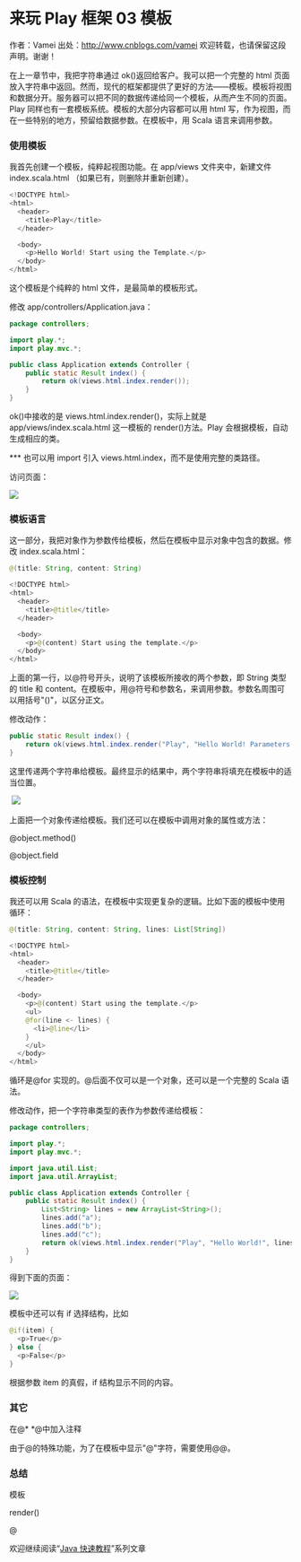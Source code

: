 # 来玩 Play 框架 03 模板

作者：Vamei 出处：http://www.cnblogs.com/vamei 欢迎转载，也请保留这段声明。谢谢！

在上一章节中，我把字符串通过 ok()返回给客户。我可以把一个完整的 html 页面放入字符串中返回。然而，现代的框架都提供了更好的方法——模板。模板将视图和数据分开。服务器可以把不同的数据传递给同一个模板，从而产生不同的页面。 Play 同样也有一套模板系统。模板的大部分内容都可以用 html 写，作为视图，而在一些特别的地方，预留给数据参数。在模板中，用 Scala 语言来调用参数。

### 使用模板

我首先创建一个模板，纯粹起视图功能。在 app/views 文件夹中，新建文件 index.scala.html （如果已有，则删除并重新创建）。

```java
<!DOCTYPE html>
<html>
  <header>
    <title>Play</title>
  </header>

  <body>
    <p>Hello World! Start using the Template.</p>
  </body>
</html>
```

这个模板是个纯粹的 html 文件，是最简单的模板形式。

修改 app/controllers/Application.java：

```java
package controllers;

import play.*;
import play.mvc.*;

public class Application extends Controller {
    public static Result index() {
        return ok(views.html.index.render());
    }
}
```

ok()中接收的是 views.html.index.render()，实际上就是 app/views/index.scala.html 这一模板的 render()方法。Play 会根据模板，自动生成相应的类。

*** 也可以用 import 引入 views.html.index，而不是使用完整的类路径。

访问页面：

![](img/7793a54892b11cf8459429df036ef9c1.jpg)

### 模板语言

这一部分，我把对象作为参数传给模板，然后在模板中显示对象中包含的数据。修改 index.scala.html：

```java
@(title: String, content: String)

<!DOCTYPE html>
<html>
  <header>
    <title>@title</title>
  </header>

  <body>
    <p>@(content) Start using the template.</p>
  </body>
</html>
```

上面的第一行，以@符号开头，说明了该模板所接收的两个参数，即 String 类型的 title 和 content。在模板中，用@符号和参数名，来调用参数。参数名周围可以用括号"()"，以区分正文。

修改动作：

```java
public static Result index() {
    return ok(views.html.index.render("Play", "Hello World! Parameters passed. "));
}
```

这里传递两个字符串给模板。最终显示的结果中，两个字符串将填充在模板中的适当位置。

 ![](img/46666256bb287e80ccf55e2c96993bf8.jpg)

上面把一个对象传递给模板。我们还可以在模板中调用对象的属性或方法：

@object.method()

@object.field

### 模板控制

我还可以用 Scala 的语法，在模板中实现更复杂的逻辑。比如下面的模板中使用循环：

```java
@(title: String, content: String, lines: List[String])

<!DOCTYPE html>
<html>
  <header>
    <title>@title</title>
  </header>

  <body>
    <p>@(content) Start using the template.</p>
    <ul>
    @for(line <- lines) {
      <li>@line</li>
    }
    </ul>
  </body>
</html>
```

循环是@for 实现的。@后面不仅可以是一个对象，还可以是一个完整的 Scala 语法。

修改动作，把一个字符串类型的表作为参数传递给模板：

```java
package controllers;

import play.*;
import play.mvc.*;

import java.util.List;
import java.util.ArrayList;

public class Application extends Controller {
    public static Result index() {
        List<String> lines = new ArrayList<String>();
        lines.add("a");
        lines.add("b");
        lines.add("c");
        return ok(views.html.index.render("Play", "Hello World!", lines));
    }
}
```

得到下面的页面：

![](img/56da7ac7e81a9ccf085f1bbf9bdf23d5.jpg)

模板中还可以有 if 选择结构，比如

```java
@if(item) {
  <p>True</p>
} else {
  <p>False</p>
}
```

根据参数 item 的真假，if 结构显示不同的内容。

### 其它

在@* *@中加入注释

由于@的特殊功能，为了在模板中显示"@"字符，需要使用@@。

### 总结

模板

render()

@

欢迎继续阅读“[Java 快速教程](http://www.cnblogs.com/vamei/archive/2013/03/31/2991531.html)”系列文章